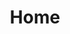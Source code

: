 ---
title: Home
permalink: /
layout: home
sub_titel: Sub titel
description: Een korte uitleg, zichtbaar op de website en op google.
---